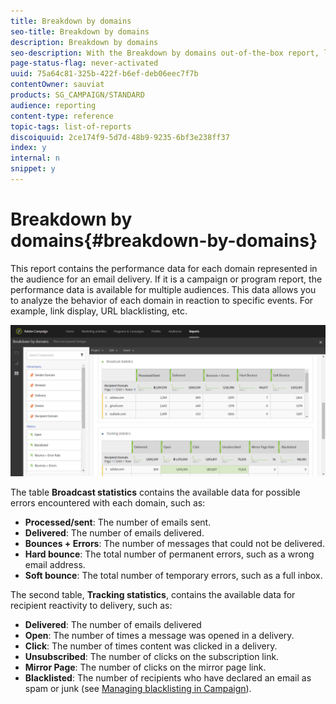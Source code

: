 ```yaml
---
title: Breakdown by domains
seo-title: Breakdown by domains
description: Breakdown by domains
seo-description: With the Breakdown by domains out-of-the-box report, learn about the performance data of your deliveries depending on each of your customer's domain.
page-status-flag: never-activated
uuid: 75a64c81-325b-422f-b6ef-deb06eec7f7b
contentOwner: sauviat
products: SG_CAMPAIGN/STANDARD
audience: reporting
content-type: reference
topic-tags: list-of-reports
discoiquuid: 2ce174f9-5d7d-48b9-9235-6bf3e238ff37
index: y
internal: n
snippet: y
---
```


# Breakdown by domains{#breakdown-by-domains}

This report contains the performance data for each domain represented in the audience for an email delivery. If it is a campaign or program report, the performance data is available for multiple audiences. This data allows you to analyze the behavior of each domain in reaction to specific events. For example, link display, URL blacklisting, etc.

![](assets/delivery_reports_6.png)

The table **Broadcast statistics** contains the available data for possible errors encountered with each domain, such as:

* **Processed/sent**: The number of emails sent.
* **Delivered**: The number of emails delivered.
* **Bounces + Errors**: The number of messages that could not be delivered.
* **Hard bounce**: The total number of permanent errors, such as a wrong email address.
* **Soft bounce**: The total number of temporary errors, such as a full inbox.

The second table, **Tracking statistics**, contains the available data for recipient reactivity to delivery, such as:

* **Delivered**: The number of emails delivered
* **Open**: The number of times a message was opened in a delivery.
* **Click**: The number of times content was clicked in a delivery.
* **Unsubscribed**: The number of clicks on the subscription link.
* **Mirror Page**: The number of clicks on the mirror page link.
* **Blacklisted**: The number of recipients who have declared an email as spam or junk (see [Managing blacklisting in Campaign](../../audiences/using/about-opt-in-and-opt-out-in-campaign.md)).


